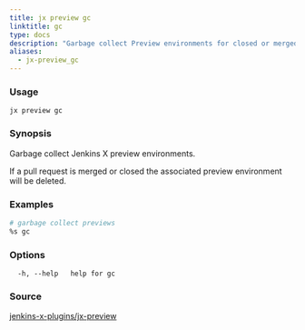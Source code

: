 ```yaml
---
title: jx preview gc
linktitle: gc
type: docs
description: "Garbage collect Preview environments for closed or merged Pull Requests"
aliases:
  - jx-preview_gc
---
```


### Usage

```
jx preview gc
```

### Synopsis

Garbage collect Jenkins X preview environments. 

If a pull request is merged or closed the associated preview environment will be deleted.

### Examples

  ```bash
  # garbage collect previews
  %s gc

  ```
### Options

```
  -h, --help   help for gc
```



### Source

[jenkins-x-plugins/jx-preview](https://github.com/jenkins-x-plugins/jx-preview)
